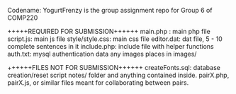 Codename: YogurtFrenzy is the group assignment repo for Group 6 of COMP220

+++++REQUIRED FOR SUBMISSION++++++
main.php : main php file
script.js: main js file
style/style.css: main css file
editor.dat: dat file, 5 - 10 complete sentences in it
include.php: include file with helper functions
auth.txt: mysql authentication data
any images places in images/

++++++FILES NOT FOR SUBMISSION++++++
createFonts.sql: database creation/reset script
notes/ folder and anything contained inside.
pairX.php, pairX.js, or similar files meant for collaborating between pairs.


